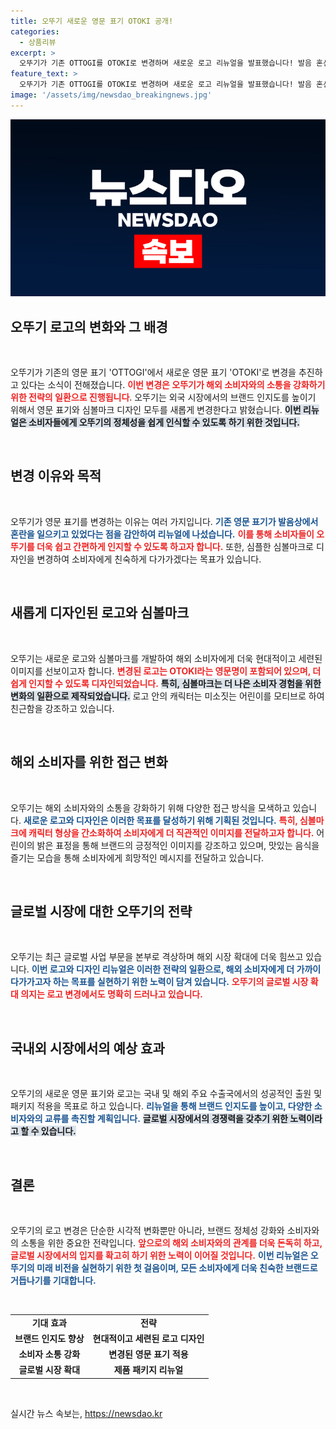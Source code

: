 ```yaml
---
title: 오뚜기 새로운 영문 표기 OTOKI 공개!
categories:
  - 상품리뷰
excerpt: >
  오뚜기가 기존 OTTOGI를 OTOKI로 변경하며 새로운 로고 리뉴얼을 발표했습니다! 발음 혼선을 줄이고, 현대적 디자인으로 해외 소비자와의 소통을 강화할 계획입니다. 앞으로의 변화가 기대됩니다!
feature_text: >
  오뚜기가 기존 OTTOGI를 OTOKI로 변경하며 새로운 로고 리뉴얼을 발표했습니다! 발음 혼선을 줄이고, 현대적 디자인으로 해외 소비자와의 소통을 강화할 계획입니다. 앞으로의 변화가 기대됩니다!
image: '/assets/img/newsdao_breakingnews.jpg'
---
```


<p><img src="/assets/img/newsdao_breakingnews.jpg" alt="firstkoreanews 속보" /></p>

<h2 data-ke-size="size26">오뚜기 로고의 변화와 그 배경</h2>

<p data-ke-size="size16">&nbsp;</p>

<p>오뚜기가 기존의 영문 표기 'OTTOGI'에서 새로운 영문 표기 'OTOKI'로 변경을 추진하고 있다는 소식이 전해졌습니다. <b><span style="color: #ee2323;">이번 변경은 오뚜기가 해외 소비자와의 소통을 강화하기 위한 전략의 일환으로 진행됩니다</span></b>. 오뚜기는 외국 시장에서의 브랜드 인지도를 높이기 위해서 영문 표기와 심볼마크 디자인 모두를 새롭게 변경한다고 밝혔습니다. <b><span style="background-color: #21538527;">이번 리뉴얼은 소비자들에게 오뚜기의 정체성을 쉽게 인식할 수 있도록 하기 위한 것입니다.</span></b></p>

<p data-ke-size="size16">&nbsp;</p>

<h2 data-ke-size="size26">변경 이유와 목적</h2>

<p data-ke-size="size16">&nbsp;</p>

<p>오뚜기가 영문 표기를 변경하는 이유는 여러 가지입니다. <b><span style="color: #1a5490;">기존 영문 표기가 발음상에서 혼란을 일으키고 있었다는 점을 감안하여 리뉴얼에 나섰습니다.</span></b> <b><span style="color: #ee2323;">이를 통해 소비자들이 오뚜기를 더욱 쉽고 간편하게 인지할 수 있도록 하고자 합니다.</span></b> 또한, 심플한 심볼마크로 디자인을 변경하여 소비자에게 친숙하게 다가가겠다는 목표가 있습니다.</p>

<p data-ke-size="size16">&nbsp;</p>

<h2 data-ke-size="size26">새롭게 디자인된 로고와 심볼마크</h2>

<p data-ke-size="size16">&nbsp;</p>

<p>오뚜기는 새로운 로고와 심볼마크를 개발하여 해외 소비자에게 더욱 현대적이고 세련된 이미지를 선보이고자 합니다. <b><span style="color: #ee2323;">변경된 로고는 OTOKI라는 영문명이 포함되어 있으며, 더 쉽게 인지할 수 있도록 디자인되었습니다.</span></b> <b><span style="background-color: #21538527;">특히, 심볼마크는 더 나은 소비자 경험을 위한 변화의 일환으로 제작되었습니다.</span></b> 로고 안의 캐릭터는 미소짓는 어린이를 모티브로 하여 친근함을 강조하고 있습니다.</p>

<p data-ke-size="size16">&nbsp;</p>

<h2 data-ke-size="size26">해외 소비자를 위한 접근 변화</h2>

<p data-ke-size="size16">&nbsp;</p>

<p>오뚜기는 해외 소비자와의 소통을 강화하기 위해 다양한 접근 방식을 모색하고 있습니다. <b><span style="color: #1a5490;">새로운 로고와 디자인은 이러한 목표를 달성하기 위해 기획된 것입니다.</span></b> <b><span style="color: #ee2323;">특히, 심볼마크에 캐릭터 형상을 간소화하여 소비자에게 더 직관적인 이미지를 전달하고자 합니다.</span></b> 어린이의 밝은 표정을 통해 브랜드의 긍정적인 이미지를 강조하고 있으며, 맛있는 음식을 즐기는 모습을 통해 소비자에게 희망적인 메시지를 전달하고 있습니다.</p>

<p data-ke-size="size16">&nbsp;</p>

<h2 data-ke-size="size26">글로벌 시장에 대한 오뚜기의 전략</h2>

<p data-ke-size="size16">&nbsp;</p>

<p>오뚜기는 최근 글로벌 사업 부문을 본부로 격상하며 해외 시장 확대에 더욱 힘쓰고 있습니다. <b><span style="color: #1a5490;">이번 로고와 디자인 리뉴얼은 이러한 전략의 일환으로, 해외 소비자에게 더 가까이 다가가고자 하는 목표를 실현하기 위한 노력이 담겨 있습니다.</span></b> <b><span style="color: #ee2323;">오뚜기의 글로벌 시장 확대 의지는 로고 변경에서도 명확히 드러나고 있습니다.</span></b></p>

<p data-ke-size="size16">&nbsp;</p>

<h2 data-ke-size="size26">국내외 시장에서의 예상 효과</h2>

<p data-ke-size="size16">&nbsp;</p>

<p>오뚜기의 새로운 영문 표기와 로고는 국내 및 해외 주요 수출국에서의 성공적인 출원 및 패키지 적용을 목표로 하고 있습니다. <b><span style="color: #1a5490;">리뉴얼을 통해 브랜드 인지도를 높이고, 다양한 소비자와의 교류를 촉진할 계획입니다.</span></b> <b><span style="background-color: #21538527;">글로벌 시장에서의 경쟁력을 갖추기 위한 노력이라고 할 수 있습니다.</span></b></p>

<p data-ke-size="size16">&nbsp;</p>

<h2 data-ke-size="size26">결론</h2>

<p data-ke-size="size16">&nbsp;</p>

<p>오뚜기의 로고 변경은 단순한 시각적 변화뿐만 아니라, 브랜드 정체성 강화와 소비자와의 소통을 위한 중요한 전략입니다. <b><span style="color: #ee2323;">앞으로의 해외 소비자와의 관계를 더욱 돈독히 하고, 글로벌 시장에서의 입지를 확고히 하기 위한 노력이 이어질 것입니다.</span></b> <b><span style="color: #1a5490;">이번 리뉴얼은 오뚜기의 미래 비전을 실현하기 위한 첫 걸음이며, 모든 소비자에게 더욱 친숙한 브랜드로 거듭나기를 기대합니다.</span></b></p>

<p data-ke-size="size16">&nbsp;</p>

<table style="width: 100%;">
<tr>
<td style="text-align: center; height: 17px;"><b>기대 효과</b></td>
<td style="text-align: center; height: 17px;"><b>전략</b></td>
</tr>
<tr>
<td style="text-align: center; height: 17px;"><b>브랜드 인지도 향상</b></td>
<td style="text-align: center; height: 17px;"><b>현대적이고 세련된 로고 디자인</b></td>
</tr>
<tr>
<td style="text-align: center; height: 17px;"><b>소비자 소통 강화</b></td>
<td style="text-align: center; height: 17px;"><b>변경된 영문 표기 적용</b></td>
</tr>
<tr>
<td style="text-align: center; height: 17px;"><b>글로벌 시장 확대</b></td>
<td style="text-align: center; height: 17px;"><b>제품 패키지 리뉴얼</b></td>
</tr>
</table>

<p data-ke-size="size16">&nbsp;</p>
실시간 뉴스 속보는, <a href="https://newsdao.kr" rel="dofollow">https://newsdao.kr</a>


